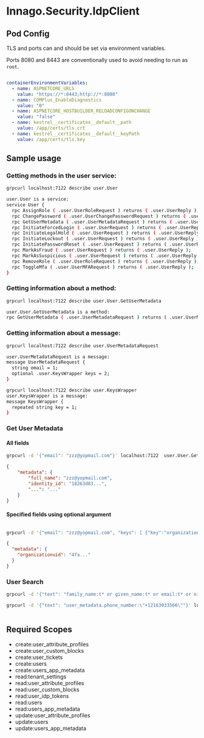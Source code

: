 # Innago.Security.IdpClient

## Pod Config

TLS and ports can and should be set via environment variables.

Ports 8080 and 8443 are conventionally used to avoid needing to run as `root`.

```yaml

containerEnvironmentVariables:
  - name: ASPNETCORE_URLS
    value: "https://*:8443;http://*:8080"
  - name: COMPlus_EnableDiagnostics
    value: "0"
  - name: ASPNETCORE_HOSTBUILDER_RELOADCONFIGONCHANGE
    value: "false"
  - name: kestrel__certificates__default__path
    value: /app/certs/tls.crt
  - name: kestrel__certificates__default__keyPath
    value: /app/certs/tls.key

```

## Sample usage

### Getting methods in the user service:

```bash
grpcurl localhost:7122 describe user.User

user.User is a service:
service User {
  rpc AssignRole ( .user.UserRoleRequest ) returns ( .user.UserReply );
  rpc ChangePassword ( .user.UserChangePasswordRequest ) returns ( .user.UserReply );
  rpc GetUserMetadata ( .user.UserMetadataRequest ) returns ( .user.UserMetadataReply );
  rpc InitiateForcedLogin ( .user.UserRequest ) returns ( .user.UserReply );
  rpc InitiateLegalHold ( .user.UserRequest ) returns ( .user.UserReply );
  rpc InitiateLockout ( .user.UserRequest ) returns ( .user.UserReply );
  rpc InitiatePasswordReset ( .user.UserRequest ) returns ( .user.UserReply );
  rpc MarkAsFraud ( .user.UserRequest ) returns ( .user.UserReply );
  rpc MarkAsSuspicious ( .user.UserRequest ) returns ( .user.UserReply );
  rpc RemoveRole ( .user.UserRoleRequest ) returns ( .user.UserReply );
  rpc ToggleMfa ( .user.UserMFARequest ) returns ( .user.UserReply );
}

```

### Getting information about a method:

```bash
grpcurl localhost:7122 describe user.User.GetUserMetadata

user.User.GetUserMetadata is a method:
rpc GetUserMetadata ( .user.UserMetadataRequest ) returns ( .user.UserMetadataReply );
```

### Getting information about a message:

```bash
grpcurl localhost:7122 describe user.UserMetadataRequest

user.UserMetadataRequest is a message:
message UserMetadataRequest {
  string email = 1;
  optional .user.KeysWrapper keys = 2;
}

grpcurl localhost:7122 describe user.KeysWrapper
user.KeysWrapper is a message:
message KeysWrapper {
  repeated string key = 1;
}

```

### Get User Metadata

#### All fields

```bash
grpcurl -d '{"email": "zzz@yopmail.com"}' localhost:7122  user.User.GetUserMetadata
```
```json
{
    "metadata": {
        "full_name": "zzz@yopmail.com",
        "identity_id": "18263d83...",
        "...": "..."
    }
}

```

#### Specified fields using optional argument

```bash

grpcurl -d '{"email": "zzz@yopmail.com", "keys": [ {"key":"organizationuid"}]}' localhost:7122  user.User.GetUserMetadata
````
```json
{
  "metadata": {
    "organizationuid": "4fa..."
  }
}

```

### User Search

```bash
grpcurl -d '{"text": "family_name:t* or given_name:t* or email:t* or nickname:t*"}' localhost:7122 user.User.GetUsers

grpcurl -d '{"text": "user_metadata.phone_number:\"+12163933566\""}' localhost:7122 user.User.GetUsers
```

```json

```

## Required Scopes

- create:user_attribute_profiles
- create:user_custom_blocks
- create:user_tickets
- create:users
- create:users_app_metadata
- read:tenant_settings
- read:user_attribute_profiles
- read:user_custom_blocks
- read:user_idp_tokens
- read:users
- read:users_app_metadata
- update:user_attribute_profiles
- update:users
- update:users_app_metadata
